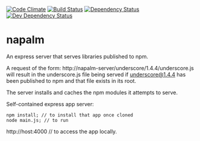 [![Code Climate](https://codeclimate.com/github/atsid/napalm/badges/gpa.svg)](https://codeclimate.com/github/atsid/napalm)
[![Build Status](https://travis-ci.org/atsid/napalm.svg?branch=master)](https://travis-ci.org/atsid/napalm)
[![Dependency Status](https://david-dm.org/atsid/napalm.svg)](https://david-dm.org/atsid/napalm)
[![Dev Dependency Status](https://david-dm.org/atsid/dev-status/napalm.svg)](https://david-dm.org/atsid/napalm)


napalm
===============

An express server that serves libraries published to npm.

A request of the form: http://napalm-server/underscore/1.4.4/underscore.js will result in the
underscore.js file being served if underscore@1.4.4 has been published to npm and that file exists
in its root.

The server installs and caches the npm modules it attempts to serve.

Self-contained express app server:
```
npm install; // to install that app once cloned
node main.js; // to run
```

http://host:4000 // to access the app locally.


